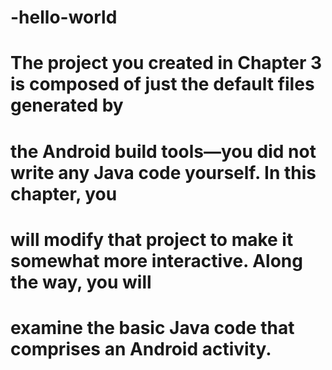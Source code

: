 # -hello-world
# The project you created in Chapter 3 is composed of just the default files generated by
# the Android build tools—you did not write any Java code yourself. In this chapter, you
# will modify that project to make it somewhat more interactive. Along the way, you will
# examine the basic Java code that comprises an Android activity.
